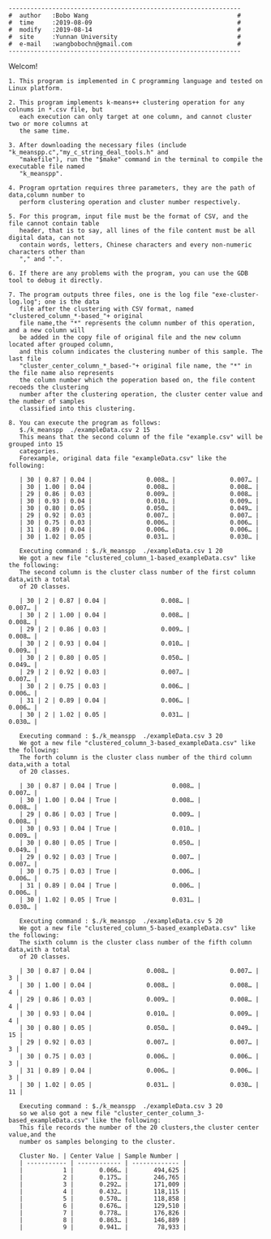 	----------------------------------------------------------------
	#  author   :Bobo Wang                                         #
	#  time     :2019-08-09                                        #
	#  modify   :2019-08-14                                        #
	#  site     :Yunnan University                                 #
	#  e-mail   :wangbobochn@gmail.com                             #
	----------------------------------------------------------------

Welcom!

	1. This program is implemented in C programming language and tested on Linux platform.

	2. This program implements k-means++ clustering operation for any colnums in *.csv file, but
	   each execution can only target at one column, and cannot cluster two or more columns at 
	   the same time.

	3. After downloading the necessary files (include "k_meanspp.c","my_c_string_deal_tools.h" and
	   "makefile"), run the "$make" command in the terminal to compile the executable file named 
	   "k_meanspp".

	4. Program oprtation requires three parameters, they are the path of data,column number to 
	   perform clustering operation and cluster number respectively.
	   
	5. For this program, input file must be the format of CSV, and the file cannot contain table
	   header, that is to say, all lines of the file content must be all digital data, can not
	   contain words, letters, Chinese characters and every non-numeric characters other than
	   "," and ".".

	6. If there are any problems with the program, you can use the GDB tool to debug it directly.

	7. The program outputs three files, one is the log file "exe-cluster-log.log"; one is the data
	   file after the clustering with CSV format, named "clustered_column_*-based_"+ original
	   file name,the "*" represents the column number of this operation, and a new column will 
	   be added in the copy file of original file and the new column located after grouped column,
	   and this column indicates the clustering number of this sample. The last file 
	   "cluster_center_column_*_based-"+ original file name, the "*" in the file name also represents 
	   the column number which the poperation based on, the file content recoeds the clustering 
	   number after the clustering operation, the cluster center value and the number of samples 
	   classified into this clustering.

	8. You can execute the program as follows:
	   $./k_meanspp  ./exampleData.csv 2 15
	   This means that the second column of the file "example.csv" will be grouped into 15 
	   categories.
	   Forexample, original data file "exampleData.csv" like the following:
	   
	   | 30 | 0.87 | 0.04 |               0.008… |               0.007… |
	   | 30 | 1.00 | 0.04 |               0.008… |               0.008… |
	   | 29 | 0.86 | 0.03 |               0.009… |               0.008… |
	   | 30 | 0.93 | 0.04 |               0.010… |               0.009… |
	   | 30 | 0.80 | 0.05 |               0.050… |               0.049… |
	   | 29 | 0.92 | 0.03 |               0.007… |               0.007… |
	   | 30 | 0.75 | 0.03 |               0.006… |               0.006… |
	   | 31 | 0.89 | 0.04 |               0.006… |               0.006… |
	   | 30 | 1.02 | 0.05 |               0.031… |               0.030… |
	   
	   Executing command : $./k_meanspp  ./exampleData.csv 1 20
	   We got a new file "clustered_column_1-based_exampleData.csv" like the following:
	   The second column is the cluster class number of the first column data,with a total 
	   of 20 classes.
	   
	   | 30 | 2 | 0.87 | 0.04 |               0.008… |               0.007… |
	   | 30 | 2 | 1.00 | 0.04 |               0.008… |               0.008… |
	   | 29 | 2 | 0.86 | 0.03 |               0.009… |               0.008… |
	   | 30 | 2 | 0.93 | 0.04 |               0.010… |               0.009… |
	   | 30 | 2 | 0.80 | 0.05 |               0.050… |               0.049… |
	   | 29 | 2 | 0.92 | 0.03 |               0.007… |               0.007… |
	   | 30 | 2 | 0.75 | 0.03 |               0.006… |               0.006… |
	   | 31 | 2 | 0.89 | 0.04 |               0.006… |               0.006… |
	   | 30 | 2 | 1.02 | 0.05 |               0.031… |               0.030… |
	   
	   Executing command : $./k_meanspp  ./exampleData.csv 3 20
	   We got a new file "clustered_column_3-based_exampleData.csv" like the following:
	   The forth column is the cluster class number of the third column data,with a total 
	   of 20 classes.
	   
	   | 30 | 0.87 | 0.04 | True |               0.008… |               0.007… |
	   | 30 | 1.00 | 0.04 | True |               0.008… |               0.008… |
	   | 29 | 0.86 | 0.03 | True |               0.009… |               0.008… |
	   | 30 | 0.93 | 0.04 | True |               0.010… |               0.009… |
	   | 30 | 0.80 | 0.05 | True |               0.050… |               0.049… |
	   | 29 | 0.92 | 0.03 | True |               0.007… |               0.007… |
	   | 30 | 0.75 | 0.03 | True |               0.006… |               0.006… |
	   | 31 | 0.89 | 0.04 | True |               0.006… |               0.006… |
	   | 30 | 1.02 | 0.05 | True |               0.031… |               0.030… |
	   
	   Executing command : $./k_meanspp  ./exampleData.csv 5 20
	   We got a new file "clustered_column_5-based_exampleData.csv" like the following:
	   The sixth column is the cluster class number of the fifth column data,with a total 
	   of 20 classes.
	   
	   | 30 | 0.87 | 0.04 |               0.008… |               0.007… |  3 |
	   | 30 | 1.00 | 0.04 |               0.008… |               0.008… |  4 |
	   | 29 | 0.86 | 0.03 |               0.009… |               0.008… |  4 |
	   | 30 | 0.93 | 0.04 |               0.010… |               0.009… |  4 |
	   | 30 | 0.80 | 0.05 |               0.050… |               0.049… | 15 |
	   | 29 | 0.92 | 0.03 |               0.007… |               0.007… |  3 |
	   | 30 | 0.75 | 0.03 |               0.006… |               0.006… |  3 |
	   | 31 | 0.89 | 0.04 |               0.006… |               0.006… |  3 |
	   | 30 | 1.02 | 0.05 |               0.031… |               0.030… | 11 |
	   
	   Executing command : $./k_meanspp  ./exampleData.csv 3 20
	   so we also got a new file "cluster_center_column_3-based_exampleData.csv" like the following:
	   This file records the number of the 20 clusters,the cluster center value,and the 
	   number os samples belonging to the cluster.
	   
	   Cluster No. | Center Value | Sample Number |
	   | ----------- | ------------ | ------------- |
	   |           1 |       0.066… |       494,625 |
	   |           2 |       0.175… |       246,765 |
	   |           3 |       0.292… |       171,009 |
	   |           4 |       0.432… |       118,115 |
	   |           5 |       0.570… |       118,858 |
	   |           6 |       0.676… |       129,510 |
	   |           7 |       0.778… |       176,826 |
	   |           8 |       0.863… |       146,889 |
	   |           9 |       0.941… |        78,933 |
